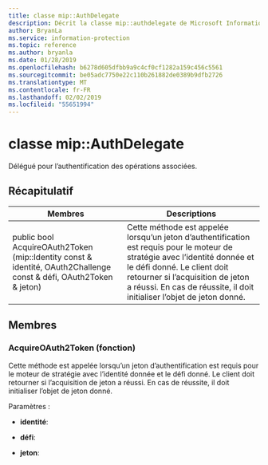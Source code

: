 ```yaml
---
title: classe mip::AuthDelegate
description: Décrit la classe mip::authdelegate de Microsoft Information Protection (MIP) SDK.
author: BryanLa
ms.service: information-protection
ms.topic: reference
ms.author: bryanla
ms.date: 01/28/2019
ms.openlocfilehash: b6278d605dfbb9a9c4cf0cf1282a159c456c5561
ms.sourcegitcommit: be05adc7750e22c110b261882de0389b9dfb2726
ms.translationtype: MT
ms.contentlocale: fr-FR
ms.lasthandoff: 02/02/2019
ms.locfileid: "55651994"
---
```

# <a name="class-mipauthdelegate"></a>classe mip::AuthDelegate 
Délégué pour l’authentification des opérations associées.
  
## <a name="summary"></a>Récapitulatif
 Membres                        | Descriptions                                
--------------------------------|---------------------------------------------
public bool AcquireOAuth2Token (mip::Identity const & identité, OAuth2Challenge const & défi, OAuth2Token & jeton)  |  Cette méthode est appelée lorsqu’un jeton d’authentification est requis pour le moteur de stratégie avec l’identité donnée et le défi donné. Le client doit retourner si l’acquisition de jeton a réussi. En cas de réussite, il doit initialiser l’objet de jeton donné.
  
## <a name="members"></a>Membres
  
### <a name="acquireoauth2token-function"></a>AcquireOAuth2Token (fonction)
Cette méthode est appelée lorsqu’un jeton d’authentification est requis pour le moteur de stratégie avec l’identité donnée et le défi donné. Le client doit retourner si l’acquisition de jeton a réussi. En cas de réussite, il doit initialiser l’objet de jeton donné.

Paramètres :  
* **identité**: 


* **défi**: 


* **jeton**:

